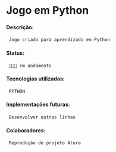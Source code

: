 # Jogo em Python

#### Descrição:
     Jogo criado para aprendizado em Python
#### Status:
     👩🏻‍💡 em andamento
#### Tecnologias utilizadas:
     PYTHON
#### Implementações futuras:
     Desenvolver outras linhas
#### Colaboradores:
     Reprodução de projeto Alura

